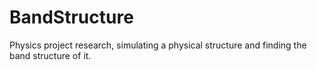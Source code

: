 # BandStructure
Physics project research, simulating a physical structure and finding the band structure of it.
